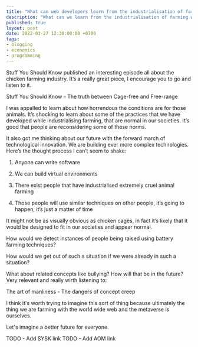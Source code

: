 ```yaml
---
title: "What can web developers learn from the industrialisation of farming?"
description: "What can we learn from the industrialisation of farming when it comes to how we live with technology going into the future"
published: true
layout: post
date: 2022-03-27 12:30:00:00 +0700
tags:
- blogging
- economics
- programming
---
```

Stuff You Should Know published an interesting episode all about the chicken farming industry. It’s a really great piece, I encourage you to go and listen to it.

Stuff You Should Know - The truth between Cage-free and Free-range 

I was appalled to learn about how horrendous the conditions are for those animals. It’s shocking to learn about some of the practices that we have developed while industrialising farming, that are normal in our societies. It’s good that people are reconsidering some of these norms.

It also got me thinking about our future with the forward march of technological innovation. We are building ever more complex technologies. Here’s the thought process I can’t seem to shake:

1. Anyone can write software

2. We can build virtual environments

3. There exist people that have industrialised extremely cruel animal farming

4. Those people will use similar techniques on other people, it’s going to happen, it’s just a matter of time

It might not be as visually obvious as chicken cages, in fact it’s likely that it would be designed to fit in our societies and appear normal.

How would we detect instances of people being raised using battery farming techniques?

How would we get out of such a situation if we were already in such a situation?

What about related concepts like bullying? How will that be in the future? Very relevant and really wirth listening to:

The art of manliness - The dangers of concept creep

I think it's worth trying to imagine this sort of thing because ultimately the thing we are farming with the world wide web and the metaverse is ourselves.

Let's imagine a better future for everyone.

TODO - Add SYSK link
TODO - Add AOM link